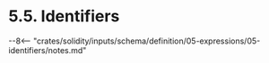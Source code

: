 <!-- This file is generated automatically by infrastructure scripts. Please don't edit by hand. -->

# 5.5. Identifiers

--8<-- "crates/solidity/inputs/schema/definition/05-expressions/05-identifiers/notes.md"
